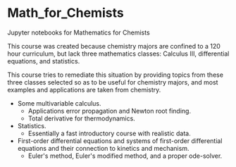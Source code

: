 # Math_for_Chemists
Jupyter notebooks for Mathematics for Chemists

This course was created because chemistry majors are confined to a 120 hour curriculum, but lack three mathematics classes: Calculus III, differential equations, and statistics.

This course tries to remediate this situation by providing topics from these three classes selected so as to be useful for chemistry majors, and most examples and applications are taken from chemistry.

* Some multivariable calculus.
  * Applications error propagation and Newton root finding.
  * Total derivative for thermodynamics.
* Statistics.
  * Essentially a fast introductory course with realistic data.
* First-order differential equations and systems of first-order differential equations and their connection to kinetics and mechanism.
  * Euler's method, Euler's modified method, and a proper ode-solver.   
